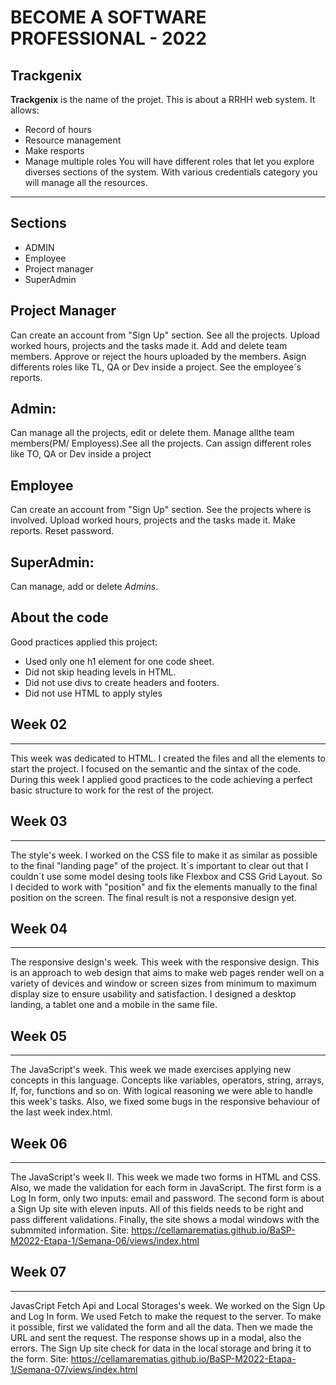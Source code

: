 # BECOME A SOFTWARE PROFESSIONAL - 2022
## Trackgenix

**Trackgenix** is the name of the projet. This is about a RRHH web system. It allows:
* Record of hours
* Resource management
* Make resports
* Manage multiple roles
You will have different roles that let you explore diverses sections of the system. With various credentials category you will manage all the resources.
-----------
## Sections
* ADMIN
* Employee
* Project manager
* SuperAdmin
## Project Manager
Can create an account from "Sign Up" section. See all the projects. Upload worked hours, projects and the tasks made it. 
Add and delete team members. Approve or reject the hours uploaded by the members.
Asign differents roles like TL, QA or Dev inside a project. See the employee´s reports.
## Admin:
Can manage all the projects, edit or delete them. Manage allthe team members(PM/ Employess).See all the projects. Can assign different roles like TO, QA or Dev inside a project
## Employee
Can create an account from "Sign Up" section. See the projects where is involved. Upload worked hours, projects and the tasks made it. Make reports. Reset password.
## SuperAdmin:
Can manage, add or delete *Admins*.
## About the code
Good practices applied this project:
* Used only one  h1 element for one code sheet.
* Did not skip heading levels in HTML.
* Did not use divs to create headers and footers.
* Did not use HTML to apply styles
## Week 02
---
This week was dedicated to HTML. I created the files and all the elements to start the project. I focused on the semantic and the sintax of the code. During this week I applied good practices to the code achieving a perfect basic  structure to work for the rest of the project.
## Week 03
---
The style's week. I worked on the CSS file to make it as similar as possible to the final "landing page" of the project. It´s important to clear out that I couldn´t use some model desing tools like Flexbox and CSS Grid Layout. So I decided to work with "position" and fix the elements manually to the final position on the screen. The final result is not a responsive design yet.
## Week 04
---
The responsive design's week. This week with the responsive design. This is an approach to web design that aims to make web pages render well on a variety of devices and window or screen sizes from minimum to maximum display size to ensure usability and satisfaction. I designed a desktop landing, a tablet one and a mobile in the same file.
## Week 05
---
The JavaScript's week. This week we made exercises applying new concepts in this language. Concepts like variables, operators, string, arrays, If, for, functions and so on. With logical reasoning we were able to handle this week's tasks. Also, we fixed some bugs in the responsive behaviour of the last week index.html.
## Week 06
---
The JavaScript's week II. This week we made two forms in HTML and CSS. Also, we made the validation for each form in JavaScript. The first form is a Log In form, only two inputs: email and password. The second form is about a Sign Up site with eleven inputs. All of this fields needs to be right and pass different validations. Finally, the site shows a modal windows with the submmited information.  Site: https://cellamarematias.github.io/BaSP-M2022-Etapa-1/Semana-06/views/index.html
## Week 07
---
JavasCript Fetch Api and Local Storages's week. We worked on the Sign Up and Log In form. We used Fetch to make the request to the server. To make it possible, first we validated the form and all the data. Then we made the URL and sent the request. The response shows up in a modal, also the errors. The Sign Up site check for data in the local storage and bring it to the form. Site: https://cellamarematias.github.io/BaSP-M2022-Etapa-1/Semana-07/views/index.html